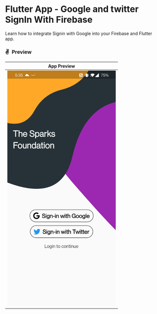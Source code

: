# Flutter App - Google and twitter SignIn With Firebase

Learn how to integrate Signin with Google into your Firebase and Flutter app.

### ✌&ensp;Preview

|              App Preview             |
| :----------------------------------: |
| <img src="preview.jpg" width="350"></a> | 


